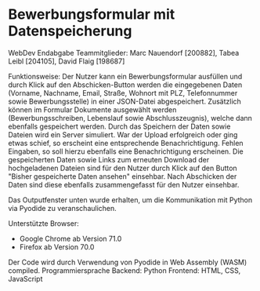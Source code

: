 # Bewerbungsformular mit Datenspeicherung
WebDev Endabgabe
Teammitglieder:
Marc Nauendorf [200882], Tabea Leibl [204105], David Flaig [198687]

Funktionsweise:
Der Nutzer kann ein Bewerbungsformular ausfüllen und durch Klick auf den Abschicken-Button werden die eingegebenen Daten (Vorname, Nachname, Email, Straße, Wohnort mit PLZ, Telefonnummer sowie Bewerbungsstelle) in einer JSON-Datei abgespeichert. Zusätzlich können im Formular Dokumente ausgewählt werden (Bewerbungsschreiben, Lebenslauf sowie Abschlusszeugnis), welche dann ebenfalls gespeichert werden. 
Durch das Speichern der Daten sowie Dateien wird ein Server simuliert.
War der Upload erfolgreich oder ging etwas schief, so erscheint eine entsprechende Benachrichtigung.
Fehlen Eingaben, so soll hierzu ebenfalls eine Benachrichtigung erscheinen.
Die gespeicherten Daten sowie Links zum erneuten Download der hochgeladenen Dateien sind für den Nutzer durch Klick auf den Button "Bisher gespeicherte Daten ansehen" einsehbar. Nach Abschicken der Daten sind diese ebenfalls zusammengefasst für den Nutzer einsehbar.

Das Outputfenster unten wurde erhalten, um die Kommunikation mit Python via Pyodide zu veranschaulichen.

Unterstützte Browser:
- Google Chrome ab Version 71.0
- Firefox ab Version 70.0

Der Code wird durch Verwendung von Pyodide in Web Assembly (WASM) compiled.
Programmiersprache Backend: Python
                   Frontend: HTML, CSS, JavaScript


